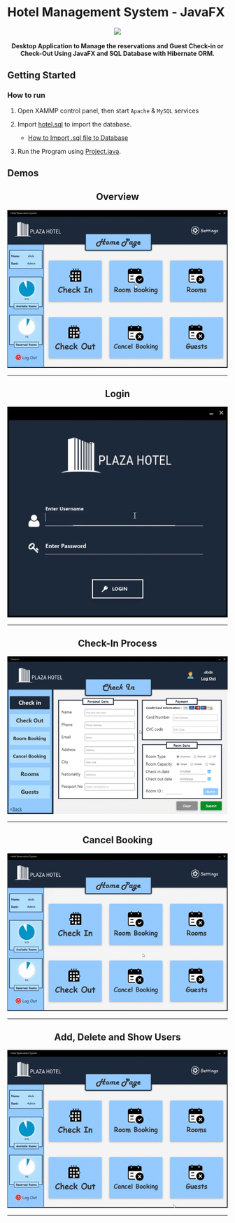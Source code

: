 # Hotel Management System - JavaFX 

<div align="center">
<img src="https://i.imgur.com/Fk7sfMT.jpg" >
<strong><p>Desktop Application to Manage the reservations and Guest Check-in or Check-Out Using JavaFX and SQL Database with Hibernate ORM. </p></strong>
</div>

## Getting Started
### How to run

1. Open XAMMP control panel, then start `Apache` & `MySQL` services

2. Import [hotel.sql](/hotel.sql) to import the database.

    - [How to Import .sql file to Database](https://youtu.be/GHSis3KwnkM)

3. Run the Program using [Project.java](/src/project/Project.java).


## Demos


<div align="center">
  <h2>Overview</h2>
<img src="/screenshots/001.gif" alt= "image">
</div>

-----

<div align="center">
  <h2>Login</h2>
<img src="/screenshots/005.gif" alt= "image">
</div>

-----


<div align="center">
  <h2>Check-In Process</h2>
<img src="/screenshots/002.gif" alt= "image">
</div>

-----


<div align="center">
  <h2>Cancel Booking</h2>
<img src="/screenshots/003.gif" alt= "image">
</div>

-----


<div align="center">
  <h2>Add, Delete and Show Users</h2>
<img src="/screenshots/004.gif" alt= "image">
</div>

----
